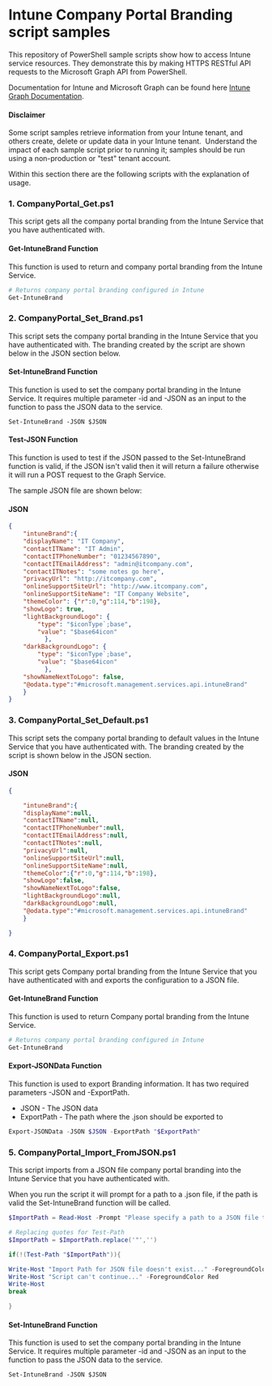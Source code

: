 # Intune Company Portal Branding script samples

This repository of PowerShell sample scripts show how to access Intune service resources.  They demonstrate this by making HTTPS RESTful API requests to the Microsoft Graph API from PowerShell.

Documentation for Intune and Microsoft Graph can be found here [Intune Graph Documentation](https://learn.microsoft.com/graph/api/resources/intune-graph-overview).

#### Disclaimer
Some script samples retrieve information from your Intune tenant, and others create, delete or update data in your Intune tenant.  Understand the impact of each sample script prior to running it; samples should be run using a non-production or "test" tenant account. 

Within this section there are the following scripts with the explanation of usage.

### 1. CompanyPortal_Get.ps1
This script gets all the company portal branding from the Intune Service that you have authenticated with.

#### Get-IntuneBrand Function
This function is used to return and company portal branding from the Intune Service.

```PowerShell
# Returns company portal branding configured in Intune
Get-IntuneBrand
```
### 2. CompanyPortal_Set_Brand.ps1
This script sets the company portal branding in the Intune Service that you have authenticated with. The branding created by the script are shown below in the JSON section below.

#### Set-IntuneBrand Function
This function is used to set the company portal branding in the Intune Service. It requires multiple parameter -id and -JSON as an input to the function to pass the JSON data to the service.

```
Set-IntuneBrand -JSON $JSON
```

#### Test-JSON Function
This function is used to test if the JSON passed to the Set-IntuneBrand function is valid, if the JSON isn't valid then it will return a failure otherwise it will run a POST request to the Graph Service.

The sample JSON file are shown below:

#### JSON

```JSON
{
    "intuneBrand":{
    "displayName": "IT Company",
    "contactITName": "IT Admin",
    "contactITPhoneNumber": "01234567890",
    "contactITEmailAddress": "admin@itcompany.com",
    "contactITNotes": "some notes go here",
    "privacyUrl": "http://itcompany.com",
    "onlineSupportSiteUrl": "http://www.itcompany.com",
    "onlineSupportSiteName": "IT Company Website",
    "themeColor": {"r":0,"g":114,"b":198},
    "showLogo": true,
    "lightBackgroundLogo": {
        "type": "$iconType`;base",
        "value": "$base64icon"
          },
    "darkBackgroundLogo": {
        "type": "$iconType`;base",
        "value": "$base64icon"
          },
    "showNameNextToLogo": false,
    "@odata.type":"#microsoft.management.services.api.intuneBrand"
    }
}
```
### 3. CompanyPortal_Set_Default.ps1
This script sets the company portal branding to default values in the Intune Service that you have authenticated with. The branding created by the script is shown below in the JSON section.

#### JSON

```JSON
{

    "intuneBrand":{
    "displayName":null,
    "contactITName":null,
    "contactITPhoneNumber":null,
    "contactITEmailAddress":null,
    "contactITNotes":null,
    "privacyUrl":null,
    "onlineSupportSiteUrl":null,
    "onlineSupportSiteName":null,
    "themeColor":{"r":0,"g":114,"b":198},
    "showLogo":false,
    "showNameNextToLogo":false,
    "lightBackgroundLogo":null,
    "darkBackgroundLogo":null,
    "@odata.type":"#microsoft.management.services.api.intuneBrand"
    }

}
```
### 4. CompanyPortal_Export.ps1
This script gets Company portal branding from the Intune Service that you have authenticated with and exports the configuration to a JSON file.

#### Get-IntuneBrand Function
This function is used to return Company portal branding from the Intune Service.

```PowerShell
# Returns company portal branding configured in Intune
Get-IntuneBrand
```
#### Export-JSONData Function
This function is used to export Branding information. It has two required parameters -JSON and -ExportPath.

+ JSON - The JSON data
+ ExportPath - The path where the .json should be exported to

```PowerShell
Export-JSONData -JSON $JSON -ExportPath "$ExportPath"
```

### 5. CompanyPortal_Import_FromJSON.ps1
This script imports from a JSON file company portal branding into the Intune Service that you have authenticated with.

When you run the script it will prompt for a path to a .json file, if the path is valid the Set-IntuneBrand function will be called.

```PowerShell
$ImportPath = Read-Host -Prompt "Please specify a path to a JSON file to import data from e.g. C:\IntuneOutput\Branding\Branding.json"

# Replacing quotes for Test-Path
$ImportPath = $ImportPath.replace('"','')

if(!(Test-Path "$ImportPath")){

Write-Host "Import Path for JSON file doesn't exist..." -ForegroundColor Red
Write-Host "Script can't continue..." -ForegroundColor Red
Write-Host
break

}
```

#### Set-IntuneBrand Function
This function is used to set the company portal branding in the Intune Service. It requires multiple parameter -id and -JSON as an input to the function to pass the JSON data to the service.

```
Set-IntuneBrand -JSON $JSON
```
